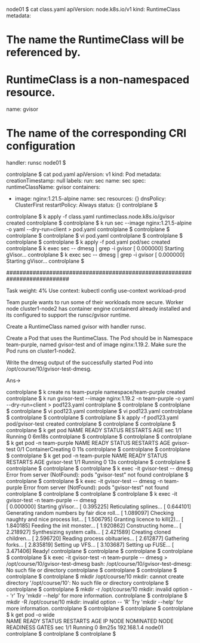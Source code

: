 



node01 $ cat class.yaml
apiVersion: node.k8s.io/v1
kind: RuntimeClass
metadata:
  # The name the RuntimeClass will be referenced by.
  # RuntimeClass is a non-namespaced resource.
  name: gvisor 
# The name of the corresponding CRI configuration
handler: runsc
node01 $ 

controlplane $ cat pod.yaml 
apiVersion: v1
kind: Pod
metadata:
  creationTimestamp: null
  labels:
    run: sec
  name: sec
spec:
  runtimeClassName: gvisor
  containers:
  - image: nginx:1.21.5-alpine
    name: sec
    resources: {}
  dnsPolicy: ClusterFirst
  restartPolicy: Always
status: {}
controlplane $ 


controlplane $ k apply -f class.yaml 
runtimeclass.node.k8s.io/gvisor created
controlplane $ 
controlplane $ k run sec --image nginx:1.21.5-alpine -o yaml --dry-run=client > pod.yaml
controlplane $ 
controlplane $ 
controlplane $ 
controlplane $ vi pod.yaml 
controlplane $ 
controlplane $ 
controlplane $ 
controlplane $ k apply -f pod.yaml 
pod/sec created
controlplane $ k exec sec -- dmesg | grep -i gvisor
[   0.000000] Starting gVisor...
controlplane $ k exec sec -- dmesg | grep -i gvisor
[   0.000000] Starting gVisor...
controlplane $ 




###########################################################################

Task weight: 4%
Use context: kubectl config use-context workload-prod

Team purple wants to run some of their workloads more secure. Worker node cluster1-node2 has container engine containerd already installed and its configured to support the runsc/gvisor runtime.

Create a RuntimeClass named gvisor with handler runsc.

Create a Pod that uses the RuntimeClass. The Pod should be in Namespace team-purple, named gvisor-test and of image nginx:1.19.2. Make sure the Pod runs on cluster1-node2.

Write the dmesg output of the successfully started Pod into /opt/course/10/gvisor-test-dmesg.


Ans->

controlplane $ k create ns team-purple
namespace/team-purple created
controlplane $ k run gvisor-test --image nginx:1.19.2 -n team-purple -o yaml --dry-run=client > pod123.yaml
controlplane $ 
controlplane $ 
controlplane $ 
controlplane $ vi pod123.yaml 
controlplane $ vi pod123.yaml 
controlplane $ 
controlplane $ 
controlplane $ 
controlplane $ k apply -f pod123.yaml 
pod/gvisor-test created
controlplane $ 
controlplane $ 
controlplane $ 
controlplane $ k get pod
NAME   READY   STATUS    RESTARTS   AGE
sec    1/1     Running   0          6m18s
controlplane $ 
controlplane $ 
controlplane $ 
controlplane $ k get pod -n team-purple
NAME          READY   STATUS              RESTARTS   AGE
gvisor-test   0/1     ContainerCreating   0          11s
controlplane $ 
controlplane $ 
controlplane $ 
controlplane $ k get pod -n team-purple
NAME          READY   STATUS    RESTARTS   AGE
gvisor-test   1/1     Running   0          13s
controlplane $ 
controlplane $ 
controlplane $ 
controlplane $ 
controlplane $ k exec -it gvisor-test -- dmesg 
Error from server (NotFound): pods "gvisor-test" not found
controlplane $ 
controlplane $ 
controlplane $ k exec -it gvisor-test -- dmesg -n team-purple
Error from server (NotFound): pods "gvisor-test" not found
controlplane $ 
controlplane $ 
controlplane $ 
controlplane $ k exec -it gvisor-test -n team-purple -- dmesg               
[    0.000000] Starting gVisor...
[    0.395225] Reticulating splines...
[    0.644101] Generating random numbers by fair dice roll...
[    1.089097] Checking naughty and nice process list...
[    1.506795] Granting licence to kill(2)...
[    1.840185] Feeding the init monster...
[    1.920862] Constructing home...
[    2.218927] Synthesizing system calls...
[    2.421589] Creating cloned children...
[    2.596720] Reading process obituaries...
[    2.612877] Gathering forks...
[    2.835819] Setting up VFS...
[    3.103687] Setting up FUSE...
[    3.471406] Ready!
controlplane $ 
controlplane $ 
controlplane $ 
controlplane $ 
controlplane $ k exec -it gvisor-test -n team-purple -- dmesg > /opt/course/10/gvisor-test-dmesg
bash: /opt/course/10/gvisor-test-dmesg: No such file or directory
controlplane $ 
controlplane $ 
controlplane $ 
controlplane $ 
controlplane $ mkdir /opt/course/10
mkdir: cannot create directory '/opt/course/10': No such file or directory
controlplane $ 
controlplane $ 
controlplane $ mkdir -r /opt/course/10
mkdir: invalid option -- 'r'
Try 'mkdir --help' for more information.
controlplane $ 
controlplane $ mkdir -R /opt/course/10
mkdir: invalid option -- 'R'
Try 'mkdir --help' for more information.
controlplane $ 
controlplane $ 
controlplane $ 
controlplane $ k get pod -o wide  
NAME   READY   STATUS    RESTARTS   AGE     IP            NODE     NOMINATED NODE   READINESS GATES
sec    1/1     Running   0          8m25s   192.168.1.4   node01   <none>           <none>
controlplane $ 
controlplane $ 
controlplane $ 